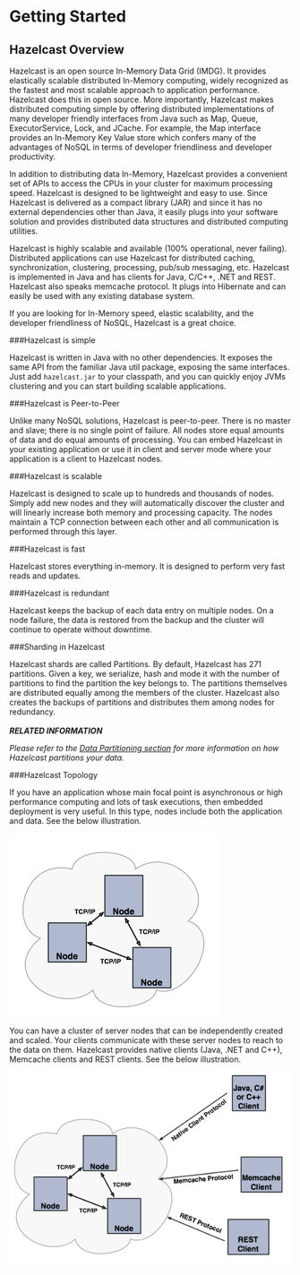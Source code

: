 # Getting Started

## Hazelcast Overview

Hazelcast is an open source In-Memory Data Grid (IMDG). 
It provides elastically scalable distributed In-Memory computing, widely recognized as the fastest and most scalable approach to application performance. Hazelcast does this in open source.
More importantly, Hazelcast makes distributed computing simple by offering distributed implementations of many developer friendly interfaces from Java such as Map, Queue, ExecutorService, Lock, and JCache. For example, the Map interface provides an In-Memory Key Value store which confers many of the advantages of NoSQL in terms of developer friendliness and developer productivity.

In addition to distributing data In-Memory, Hazelcast provides a convenient set of APIs to access the CPUs in your cluster for maximum processing speed. 
Hazelcast is designed to be lightweight and easy to use. Since Hazelcast is delivered as a compact library (JAR) and since it has no external dependencies other than Java, it easily plugs into your software solution and provides distributed data structures and distributed computing utilities. 

Hazelcast is highly scalable and available (100% operational, never failing). Distributed applications can use Hazelcast for distributed caching, synchronization, clustering, processing, pub/sub messaging, etc. Hazelcast is implemented in Java and has clients for Java, C/C++, .NET and REST. Hazelcast also speaks memcache protocol. It plugs into Hibernate and can easily be used with any existing database system.

If you are looking for In-Memory speed, elastic scalability, and the developer friendliness of NoSQL, Hazelcast is a great choice.

###Hazelcast is simple

Hazelcast is written in Java with no other dependencies. It exposes the same API from the familiar Java util package, exposing the same interfaces. Just add `hazelcast.jar` to your classpath, and you can quickly enjoy JVMs clustering and you can start building scalable applications. 

###Hazelcast is Peer-to-Peer

Unlike many NoSQL solutions, Hazelcast is peer-to-peer. There is no master and slave; there is no single point of failure. All nodes store equal amounts of data and do equal amounts of processing. You can embed Hazelcast in your existing application or use it in client and server mode where your application is a client to Hazelcast nodes.

###Hazelcast is scalable

Hazelcast is designed to scale up to hundreds and thousands of nodes. Simply add new nodes and they will automatically discover the cluster and will linearly increase both memory and processing capacity. The nodes maintain a TCP connection between each other and all communication is performed through this layer.

###Hazelcast is fast

Hazelcast stores everything in-memory. It is designed to perform very fast reads and updates.

###Hazelcast is redundant

Hazelcast keeps the backup of each data entry on multiple nodes. On a node failure, the data is restored from the backup and the cluster will continue to operate without downtime.

###Sharding in Hazelcast

Hazelcast shards are called Partitions. By default, Hazelcast has 271 partitions. Given a key, we serialize, hash and mode it with the number of partitions to find the partition the key belongs to. The partitions themselves are distributed equally among the members of the cluster. Hazelcast also creates the backups of partitions and distributes them among nodes for redundancy.
<br></br>
***RELATED INFORMATION***

*Please refer to the [Data Partitioning section](#data-partitioning) for more information on how Hazelcast partitions your data.*


###Hazelcast Topology

If you have an application whose main focal point is asynchronous or high performance computing and lots of task executions, then embedded deployment is very useful. In this type, nodes include both the application and data. See the below illustration.

![](images/P2Pcluster.jpg)



You can have a cluster of server nodes that can be independently created and scaled. Your clients communicate with these server nodes to reach to the data on them. Hazelcast provides native clients (Java, .NET and C++), Memcache clients and REST clients. See the below illustration.

![](images/CSCluster.jpg)

